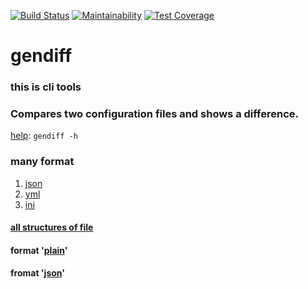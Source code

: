 [![Build Status](https://travis-ci.com/belnowivan/project-lvl2-s365.svg?branch=master)](https://travis-ci.com/belnowivan/project-lvl2-s365)
[![Maintainability](https://api.codeclimate.com/v1/badges/ee9b78a589c7d01c2bb6/maintainability)](https://codeclimate.com/github/belnowivan/project-lvl2-s365/maintainability)
[![Test Coverage](https://api.codeclimate.com/v1/badges/ee9b78a589c7d01c2bb6/test_coverage)](https://codeclimate.com/github/belnowivan/project-lvl2-s365/test_coverage)

# gendiff

### this is cli tools 

### Compares two configuration files and shows a difference.

[help](https://asciinema.org/a/An9SC0ymS2SZZ7ecfYQkCexOK):   ``` gendiff -h ```
 

### many format

1. [json](https://asciinema.org/a/xnWgL1S7eA2vmFG3g1gjqK61l)
2. [yml](https://asciinema.org/a/neUZnaP5Su2ycUBmk6zAJxVPy)
3. [ini](https://asciinema.org/a/3PwyMkX9b3Ti7QnWYk9ODsv0n)

#### [all structures of file ](https://asciinema.org/a/TrJYoJtrP8EhBCciwtoWYEF2R)

#### format '[plain](https://asciinema.org/a/zELsA2aaDbrSqOC4Qb02Ymioe)'

#### fromat '[json](https://asciinema.org/a/GvyLYUEOg3GU7abQmV3BN27mT)'







